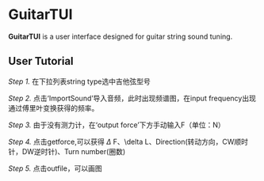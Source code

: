 # GuitarTUI
**GuitarTUI** is a user interface designed for guitar string sound tuning.

## User Tutorial

*Step 1.* 在下拉列表string type选中吉他弦型号 

*Step 2.* 点击‘ImportSound’导入音频，此时出现频谱图，在input frequency出现通过傅里叶变换获得的频率。 

*Step 3.* 由于没有测力计，在‘output force’下方手动输入F（单位：N） 

*Step 4.* 点击getforce,可以获得 $\Delta$ F、\delta L、Direction(转动方向，CW顺时针，DW逆时针)、Turn number(圈数) 

*Step 5.* 点击outfile，可以画图
